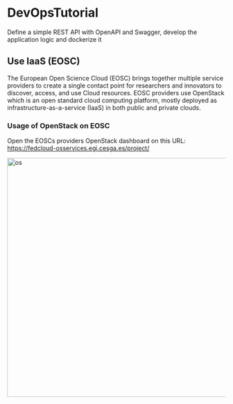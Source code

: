 # DevOpsTutorial
Define a simple REST API with OpenAPI and Swagger, develop the application logic and dockerize it


## Use IaaS (EOSC) 
The European Open Science Cloud (EOSC) brings together multiple service providers to create a single contact point for researchers and innovators to discover, access, and use Cloud resources. EOSC providers use OpenStack which is an open standard cloud computing platform, mostly deployed as infrastructure-as-a-service (IaaS) in both public and private clouds. 


### Usage of OpenStack on EOSC
Open the EOSCs providers  OpenStack dashboard on this URL: https://fedcloud-osservices.egi.cesga.es/project/

<img src="https://raw.githubusercontent.com/skoulouzis/DevOpsTutorial/master/images/os1.png" alt="os"
	title="openstack" width="550"/>

